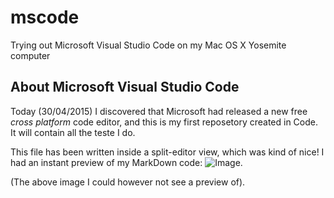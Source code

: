 # mscode
Trying out Microsoft Visual Studio Code on my Mac OS X Yosemite computer

## About Microsoft Visual Studio Code
Today (30/04/2015) I discovered that Microsoft had released a new free _cross platform_ code editor, and this is my first reposetory created in Code.
It will contain all the teste I do.

This file has been written inside a split-editor view, which was kind of nice!
I had an instant preview of my MarkDown code:
![Image](https://www.dropbox.com/s/5ieb6xxfraiolzl/Sk%C3%A6rmbillede%202015-04-30%2023.20.00.png?dl=0).

(The above image I could however not see a preview of).
   